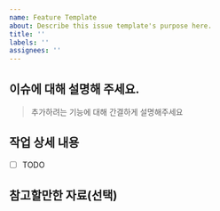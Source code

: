 ```yaml
---
name: Feature Template
about: Describe this issue template's purpose here.
title: ''
labels: ''
assignees: ''
---
```


## 이슈에 대해 설명해 주세요.

> 추가하려는 기능에 대해 간결하게 설명해주세요

## 작업 상세 내용

- [ ] TODO

## 참고할만한 자료(선택)
